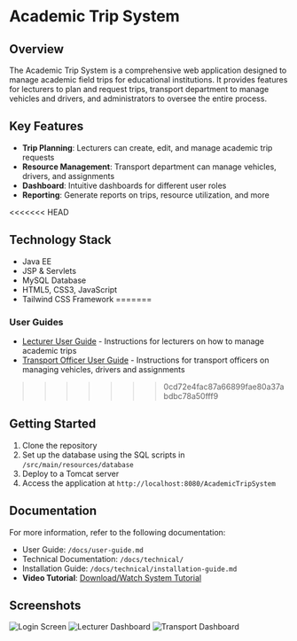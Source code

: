 # Academic Trip System

## Overview
The Academic Trip System is a comprehensive web application designed to manage academic field trips for educational institutions. It provides features for lecturers to plan and request trips, transport department to manage vehicles and drivers, and administrators to oversee the entire process.

## Key Features
- **Trip Planning**: Lecturers can create, edit, and manage academic trip requests
- **Resource Management**: Transport department can manage vehicles, drivers, and assignments
- **Dashboard**: Intuitive dashboards for different user roles
- **Reporting**: Generate reports on trips, resource utilization, and more

<<<<<<< HEAD
## Technology Stack
- Java EE
- JSP & Servlets
- MySQL Database
- HTML5, CSS3, JavaScript
- Tailwind CSS Framework
=======
### User Guides
- [Lecturer User Guide](./AcademicTripSystem/user-guides/lecturer-guide.md) - Instructions for lecturers on how to manage academic trips
- [Transport Officer User Guide](user-guides/transport-guide.md) - Instructions for transport officers on managing vehicles, drivers and assignments
>>>>>>> 0cd72e4fac87a66899fae80a37abdbc78a50fff9

## Getting Started
1. Clone the repository
2. Set up the database using the SQL scripts in `/src/main/resources/database`
3. Deploy to a Tomcat server
4. Access the application at `http://localhost:8080/AcademicTripSystem`

## Documentation
For more information, refer to the following documentation:
- User Guide: `/docs/user-guide.md`
- Technical Documentation: `/docs/technical/`
- Installation Guide: `/docs/technical/installation-guide.md`
- **Video Tutorial**: [Download/Watch System Tutorial](./src/main/resources/transportsystem.mp4)

## Screenshots
![Login Screen](./src/main/resources/login_ats.png)
![Lecturer Dashboard](./src/main/resources/lecturer_dashboard.png)
![Transport Dashboard](./src/main/resources/transport_dashboard.png)
